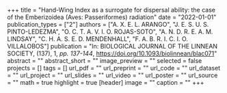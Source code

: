 +++
title = "Hand-Wing Index as a surrogate for dispersal ability: the case of the Emberizoidea (Aves: Passeriformes) radiation"
date = "2022-01-01"
publication_types = ["2"]
authors = ["A. X. E. L. ARANGO", "J. E. S. U. S. PINTO-LEDEZMA", "O. C. T. A. V. I. O. ROJAS-SOTO", "A. N. D. R. E. A. M. LINDSAY", "C. H. A. S. E. D. MENDENHALL", "F. A. B. R. I. C. I. O. VILLALOBOS"]
publication = "In: BIOLOGICAL JOURNAL OF THE LINNEAN SOCIETY, (137), 1, _pp. 137-144_, https://doi.org/10.1093/biolinnean/blac071"
abstract = ""
abstract_short = ""
image_preview = ""
selected = false
projects = []
tags = []
url_pdf = ""
url_preprint = ""
url_code = ""
url_dataset = ""
url_project = ""
url_slides = ""
url_video = ""
url_poster = ""
url_source = ""
math = true
highlight = true
[header]
image = ""
caption = ""
+++
